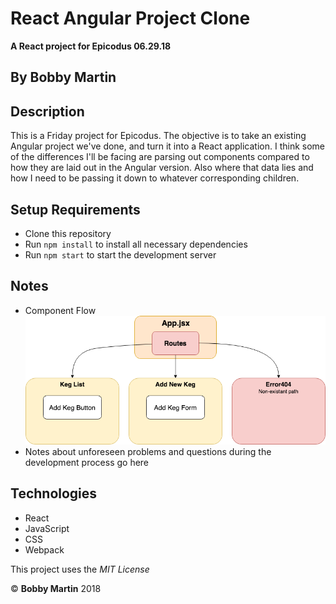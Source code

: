 # React Angular Project Clone
**A React project for Epicodus 06.29.18**

## By Bobby Martin

## Description
This is a Friday project for Epicodus. The objective is to take an existing Angular project we've done, and turn it into a React application. I think some of the differences I'll be facing are parsing out components compared to how they are laid out in the Angular version. Also where that data lies and how I need to be passing it down to whatever corresponding children.

## Setup Requirements

* Clone this repository
* Run `npm install` to install all necessary dependencies
* Run `npm start` to start the development server

## Notes
* Component Flow  
![Component Flow](src/images/project-flow.png)
* Notes about unforeseen problems and questions during the development process go here


## Technologies
* React
* JavaScript
* CSS
* Webpack

This project uses the _MIT License_  

&copy; **Bobby Martin** 2018

